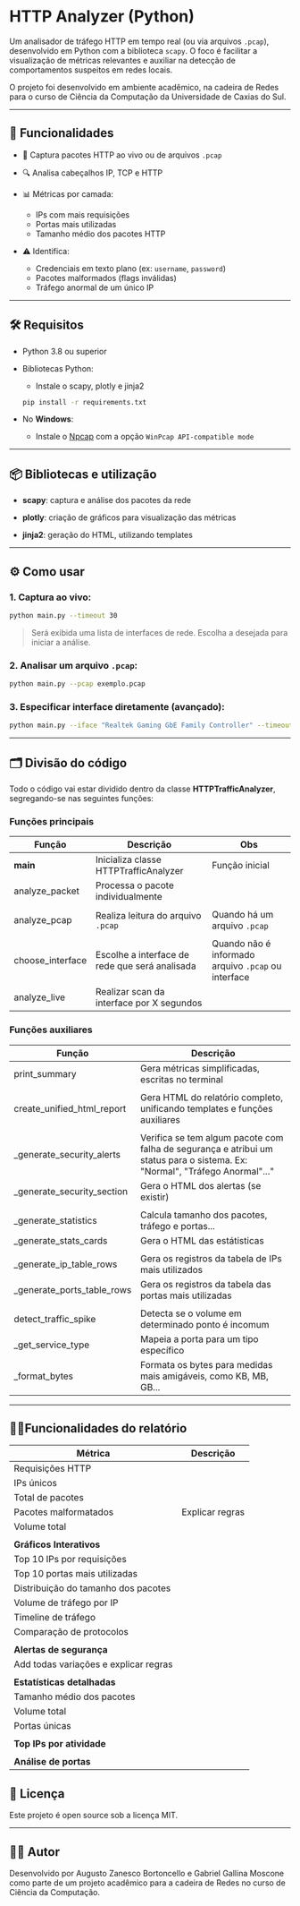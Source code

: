 # HTTP Analyzer (Python)

Um analisador de tráfego HTTP em tempo real (ou via arquivos `.pcap`), desenvolvido em Python com a biblioteca `scapy`. O foco é facilitar a visualização de métricas relevantes e auxiliar na detecção de comportamentos suspeitos em redes locais.

O projeto foi desenvolvido em ambiente acadêmico, na cadeira de Redes para o curso de Ciência da Computação da Universidade de Caxias do Sul.

---

## 🚀 Funcionalidades

- 📡 Captura pacotes HTTP ao vivo ou de arquivos `.pcap`
- 🔍 Analisa cabeçalhos IP, TCP e HTTP
- 📊 Métricas por camada:

  - IPs com mais requisições
  - Portas mais utilizadas
  - Tamanho médio dos pacotes HTTP

- ⚠️ Identifica:

  - Credenciais em texto plano (ex: `username`, `password`)
  - Pacotes malformados (flags inválidas)
  - Tráfego anormal de um único IP

---

## 🛠️ Requisitos

- Python 3.8 ou superior

- Bibliotecas Python:
  - Instale o scapy, plotly e jinja2

  ```bash
  pip install -r requirements.txt
  ```

- No **Windows**:

  - Instale o [Npcap](https://nmap.org/npcap/) com a opção `WinPcap API-compatible mode`

---

## 📦 Bibliotecas e utilização

- **scapy**: captura e análise dos pacotes da rede
  
- **plotly**: criação de gráficos para visualização das métricas
  
- **jinja2**: geração do HTML, utilizando templates

---

## ⚙️ Como usar

### 1. Captura ao vivo:

```bash
python main.py --timeout 30
```

> Será exibida uma lista de interfaces de rede. Escolha a desejada para iniciar a análise.

### 2. Analisar um arquivo `.pcap`:

```bash
python main.py --pcap exemplo.pcap
```

### 3. Especificar interface diretamente (avançado):

```bash
python main.py --iface "Realtek Gaming GbE Family Controller" --timeout 30
```

---

## 🗂️ Divisão do código

Todo o código vai estar dividido dentro da classe **HTTPTrafficAnalyzer**, segregando-se nas seguintes funções:

### Funções principais

| Função           | Descrição                                      | Obs                                                 |
|------------------|------------------------------------------------|-----------------------------------------------------|
| __main__         | Inicializa classe HTTPTrafficAnalyzer          | Função inicial                                      |
| analyze_packet   | Processa o pacote individualmente              |                                                     |
|                  |                                                |                                                     |
| analyze_pcap     | Realiza leitura do arquivo `.pcap`             | Quando há um arquivo `.pcap`                        |
|                  |                                                |                                                     |
| choose_interface | Escolhe a interface de rede que será analisada | Quando não é informado arquivo `.pcap` ou interface |
| analyze_live     | Realizar scan da interface por X segundos      |                                                     |

### Funções auxiliares

| Função                     | Descrição                                                                                                                   |
|----------------------------|-----------------------------------------------------------------------------------------------------------------------------|
| print_summary              | Gera métricas simplificadas, escritas no terminal                                                                           |
|                            |                                                                                                                             |
| create_unified_html_report | Gera HTML do relatório completo, unificando templates e funções auxiliares                                                  |
|                            |                                                                                                                             |
| _generate_security_alerts  | Verifica se tem algum pacote com falha de segurança e atribui um status para o sistema. Ex: "Normal", "Tráfego Anormal"..." |
| _generate_security_section | Gera o HTML dos alertas (se existir)                                                                                        |
|                            |                                                                                                                             |
| _generate_statistics       | Calcula tamanho dos pacotes, tráfego e portas...                                                                            |
| _generate_stats_cards      | Gera o HTML das estátisticas                                                                                                |
|                            |                                                                                                                             |
| _generate_ip_table_rows    | Gera os registros da tabela de IPs mais utilizados                                                                          |
| _generate_ports_table_rows | Gera os registros da tabela das portas mais utilizadas                                                                      |
|                            |                                                                                                                             |
| detect_traffic_spike       | Detecta se o volume em determinado ponto é incomum                                                                          |
| _get_service_type          | Mapeia a porta para um tipo específico                                                                                      |
| _format_bytes              | Formata os bytes para medidas mais amigáveis, como KB, MB, GB...                                                            |

---

## 🧑‍🏭Funcionalidades do relatório

| Métrica                               | Descrição       |
|---------------------------------------|-----------------|
| Requisições HTTP                      |                 |
| IPs únicos                            |                 |
| Total de pacotes                      |                 |
| Pacotes malformatados                 | Explicar regras |
| Volume total                          |                 |
|                                       |                 |
| **Gráficos Interativos**              |                 |
| Top 10 IPs por requisições            |                 |
| Top 10 portas mais utilizadas         |                 |
| Distribuição do tamanho dos pacotes   |                 |
| Volume de tráfego por IP              |                 |
| Timeline de tráfego                   |                 |
| Comparação de protocolos              |                 |
|                                       |                 |
| **Alertas de segurança**              |                 |
| Add todas variações e explicar regras |                 |
|                                       |                 |
| **Estatísticas detalhadas**           |                 |
| Tamanho médio dos pacotes             |                 |
| Volume total                          |                 |
| Portas únicas                         |                 |
|                                       |                 |
| **Top IPs por atividade**             |                 |
|                                       |                 |
| **Análise de portas**                 |                 |

## 🧾 Licença

Este projeto é open source sob a licença MIT.

---

## 👨‍💻 Autor

Desenvolvido por Augusto Zanesco Bortoncello e Gabriel Gallina Moscone como parte de um projeto acadêmico para a cadeira de Redes no curso de Ciência da Computação.
